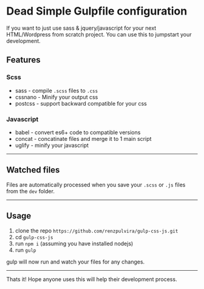 # Dead Simple Gulpfile configuration

If you want to just use sass & jquery/javascript for your next HTML/Wordpress from scratch project.
You can use this to jumpstart your development.

## Features
### Scss
- sass - compile `.scss` files to `.css`
- cssnano - Minify your output css
- postcss - support backward compatible for your css

### Javascript
- babel - convert es6+ code to compatible versions
- concat - concatinate files and merge it to 1 main script
- uglify - minify your javascript

---

## Watched files
Files are automatically processed when you save your `.scss` or `.js` files from the `dev` folder.

---

## Usage
1. clone the repo `https://github.com/renzpulvira/gulp-css-js.git`
2. cd `gulp-css-js`
3. run `npm i` (assuming you have installed nodejs)
4. run `gulp`

gulp will now run and watch your files for any changes.

---
Thats it! Hope anyone uses this will help their development process. 
